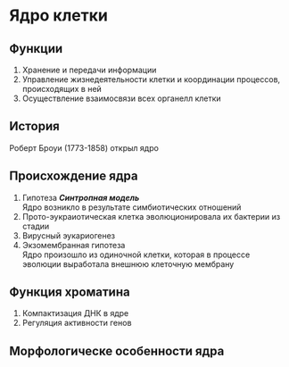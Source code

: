 # Ядро клетки

## Функции
1. Хранение и передачи информации
2. Управление жизнедеятельности клетки и координации процессов, происходящих в ней
3. Осуществление взаимосвязи всех органелл клетки

## История
Роберт Броуи (1773-1858) открыл ядро

## Происхождение ядра
1. Гипотеза ***Синтропная модель***<br>Ядро возникло в результате симбиотических отношений
2. Прото-эукраиотическая клетка эволюционировала их бактерии из стадии
3. Вирусный эукариогенез
4. Экзомембранная гипотеза<br>Ядро произошло из одиночной клетки, которая в процессе эволюции выработала внешнюю клеточную мембрану

## Функция хроматина
1. Компактизация ДНК в ядре
2. Регуляция активности генов

## Морфологическе особенности ядра